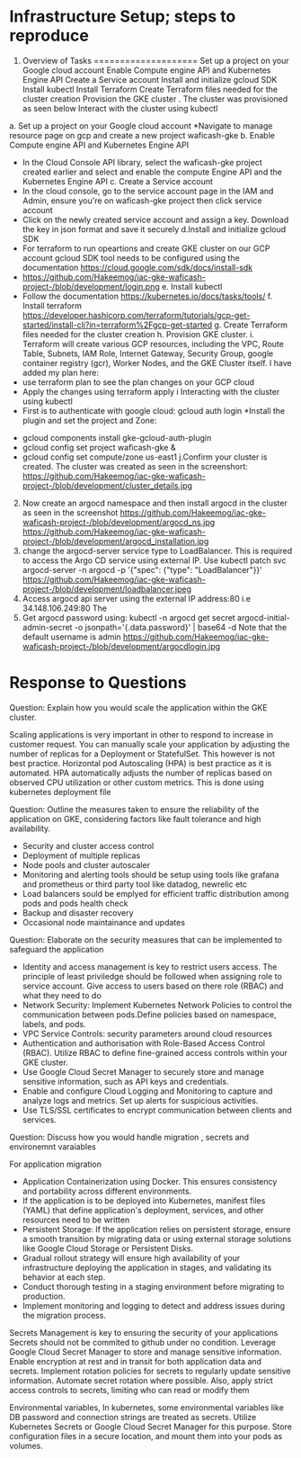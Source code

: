 Infrastructure Setup; steps to reproduce
==================
1. Overview of Tasks
====================
Set up a project on your Google cloud account
Enable Compute engine API and Kubernetes Engine API
Create a Service account
Install and initialize gcloud SDK
Install kubectl
Install Terraform
Create Terraform files needed for the cluster creation
Provision the GKE cluster . The cluster was provisioned as seen below
Interact with the cluster using kubectl

a. Set up a project on your Google cloud account
*Navigate to manage resource page on gcp and create a new project waficash-gke
b. Enable Compute engine API and Kubernetes Engine API
* In the Cloud Console API library, select the waficash-gke project created earlier and select and enable the compute Engine API and 
the Kubernetes Engine API
c. Create a Service account
* In the cloud console, go to the service account page in the IAM and Admin, ensure you're on waficash-gke project then click service account
* Click on the newly created service account and assign a key. Download the key in json format and save it securely
d.Install and initialize gcloud SDK
* For terraform to run opeartions and create GKE cluster on our GCP account gcloud SDK tool needs to be configured using the documentation https://cloud.google.com/sdk/docs/install-sdk
* https://github.com/Hakeemog/iac-gke-waficash-project-/blob/development/login.png
e. Install kubectl
* Follow the documentation https://kubernetes.io/docs/tasks/tools/
f. Install terraform https://developer.hashicorp.com/terraform/tutorials/gcp-get-started/install-cli?in=terraform%2Fgcp-get-started
g. Create Terraform files needed for the cluster creation
h. Provision GKE cluster. 
i. Terraform will create various GCP resources, including the VPC, Route Table, Subnets, IAM Role, Internet Gateway, Security Group, google container registry (gcr), Worker Nodes, and the GKE Cluster itself. I have added my plan here:
* use terraform plan to see the plan changes on your GCP cloud
* Apply the changes using terraform apply
i Interacting with the cluster using kubectl
* First is to authenticate with google cloud: gcloud auth login
*Install the plugin and set the project and Zone: 
- gcloud components install gke-gcloud-auth-plugin
- gcloud config set project waficash-gke & 
- gcloud config set compute/zone us-east1
j.Confirm your cluster is created. The cluster was created as seen in the screenshort: https://github.com/Hakeemog/iac-gke-waficash-project-/blob/development/cluster_details.jpg
2. Now create an argocd namespace and then install argocd in the cluster as seen in the screenshot 
  https://github.com/Hakeemog/iac-gke-waficash-project-/blob/development/argocd_ns.jpg
  https://github.com/Hakeemog/iac-gke-waficash-project-/blob/development/argocd_installation.jpg
3. change the argocd-server service type to LoadBalancer. This is required to access the Argo CD service using external IP. Use
kubectl patch svc argocd-server -n argocd -p '{"spec": {"type": "LoadBalancer"}}' 
https://github.com/Hakeemog/iac-gke-waficash-project-/blob/development/loadbalancer.jpeg
4. Access argocd api server using the external IP address:80 i.e 34.148.106.249:80 The 
5. Get argocd password using: kubectl -n argocd get secret argocd-initial-admin-secret -o jsonpath='{.data.password}' | base64 -d
Note that the default username is admin
https://github.com/Hakeemog/iac-gke-waficash-project-/blob/development/argocdlogin.jpg

Response to Questions
======================
Question: Explain how you would scale the application within the GKE cluster.

Scaling applications is very important in other to respond to increase in customer request. You can manually scale your application by adjusting the number of replicas for a Deployment or StatefulSet. This however is not best practice. 
Horizontal pod Autoscaling (HPA) is best practice as it is automated. HPA automatically adjusts the number of replicas based on observed CPU utilization or other custom metrics. This is done using kubernetes deployment file

Question: Outline the measures taken to ensure the reliability of the application on GKE, considering factors like fault tolerance and high availability.
- Security and cluster access control
- Deployment of multiple replicas
- Node pools and cluster autoscaler
- Monitoring and alerting tools should be setup using tools like grafana and prometheus or third party tool like datadog, newrelic etc
- Load balancers sould be emplyed for efficient traffic distribution among pods and pods health check
- Backup and disaster recovery
- Occasional node maintainance and updates

Question: Elaborate on the security measures that can be implemented to safeguard the application

- Identity and access management is key to restrict users access. The principle of least priviledge should be followed when assigning role to service account. Give access to users based on there role (RBAC) and what they need to do
- Network Security: Implement Kubernetes Network Policies to control the communication between pods.Define policies based on namespace, labels, and pods.
- VPC Service Controls: security parameters around cloud resources
- Authentication and authorisation with Role-Based Access Control (RBAC). Utilize RBAC to define fine-grained access controls within your GKE cluster.
- Use Google Cloud Secret Manager to securely store and manage sensitive information, such as API keys and credentials.
- Enable and configure Cloud Logging and Monitoring to capture and analyze logs and metrics. Set up alerts for suspicious activities.
- Use TLS/SSL certificates to encrypt communication between clients and services.

Question: Discuss how you would handle migration , secrets and environemnt varaiables

For application migration
- Application Containerization using Docker. This ensures consistency and portability across different environments.
- If the application is to be deployed into Kubernetes, manifest files (YAML) that define application's deployment, services, and other resources need to be written
- Persistent Storage: If the application relies on persistent storage, ensure a smooth transition by migrating data or using external storage solutions like Google Cloud Storage or Persistent Disks.
- Gradual rollout strategy will ensure high availability of your infrastructure deploying the application in stages, and validating its behavior at each step.
- Conduct thorough testing in a staging environment before migrating to production.
-  Implement monitoring and logging to detect and address issues during the migration process.

Secrets Management is key to ensuring the security of your applications
Secrets should not be commited to github under no condition. Leverage Google Cloud Secret Manager to store and manage sensitive information. Enable encryption at rest and in transit for both application data and secrets.
Implement rotation policies for secrets to regularly update sensitive information.
Automate secret rotation where possible. Also, apply strict access controls to secrets, limiting who can read or modify them

Environmental variables,
In kubernetes, some environmental variables like DB password and connection strings are treated as secrets. Utilize Kubernetes Secrets or Google Cloud Secret Manager for this purpose. Store configuration files in a secure location, and mount them into your pods as volumes.






